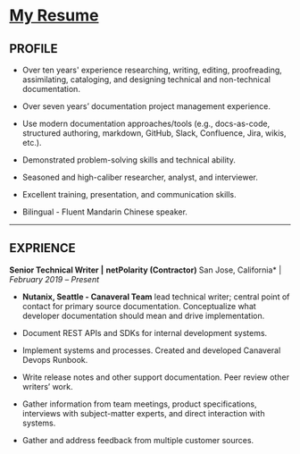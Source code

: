 # [My Resume](https://github.com/keshihua5/resume/blob/master/images/Cloud%2C%20Robert.pdf)
## PROFILE

- Over ten years' experience researching, writing, editing, proofreading, assimilating, cataloging, and designing technical and non-technical documentation.
- Over seven years’ documentation project management experience.

- Use modern documentation approaches/tools (e.g., docs-as-code, structured authoring, markdown, GitHub, Slack, Confluence, Jira, wikis, etc.).
- Demonstrated problem-solving skills and technical ability.

- Seasoned and high-caliber researcher, analyst, and interviewer.

- Excellent training, presentation, and communication skills.

- Bilingual - Fluent Mandarin Chinese speaker.

------

## EXPRIENCE


**Senior Technical Writer** **|** **netPolarity (Contractor)**
San Jose, California* | *February 2019* *–* *Present*

- **Nutanix, Seattle - Canaveral Team** lead technical writer; central point of contact for primary source documentation. Conceptualize what developer documentation should mean and drive implementation.

- Document REST APIs and SDKs for internal development systems.

- Implement systems and processes. Created and developed Canaveral Devops Runbook.

- Write release notes and other support documentation. Peer review other writers’ work.

- Gather information from team meetings, product specifications, interviews with subject-matter experts, and direct interaction with systems.

- Gather and address feedback from multiple customer sources.
